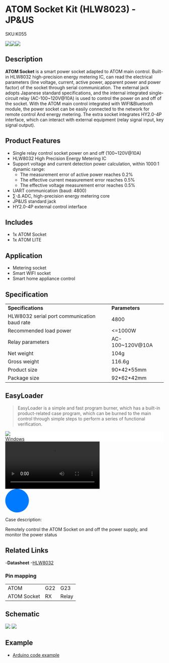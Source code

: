 # ATOM Socket Kit (HLW8023) - JP&US

<el-tag effect="plain">SKU:K055</el-tag>

<div class="product_pic"><img src="assets/img/product_pics/atom_base/atom_socket/atom_socket_01.webp"><img src="assets/img/product_pics/atom_base/atom_socket/atom_socket_02.webp"><img src="assets/img/product_pics/atom_base/atom_socket/atom_socket_03.webp"></div>

## Description

**ATOM Socket** is a smart power socket adapted to ATOM main control. Built-in HLW8032 high-precision energy metering IC, can read the electrical parameters (line voltage, current, active power, apparent power and power factor) of the socket through serial communication. The external jack adopts Japanese standard specifications, and the internal integrated single-circuit relay (AC-100~120V@10A) is used to control the power on and off of the socket. With the ATOM main control integrated with WIFI&Bluetooth module, the power socket can be easily connected to the network for remote control And energy metering. The extra socket integrates HY2.0-4P interface, which can interact with external equipment (relay signal input, key signal output).

## Product Features

- Single relay control socket power on and off (100~120V@10A)
- HLW8032 High Precision Energy Metering IC
- Support voltage and current detection power calculation, within 1000:1 dynamic range:
    - The measurement error of active power reaches 0.2%
    - The effective current measurement error reaches 0.5%
    - The effective voltage measurement error reaches 0.5%
- UART communication (baud: 4800)
- ∑-Δ ADC, high-precision energy metering core
- JP&US standard jack
- HY2.0-4P external control interface

## Includes

- 1x ATOM Socket
- 1x ATOM LITE

## Application

- Metering socket
- Smart WIFI socket
- Smart home appliance control

## Specification

<table>
   <tr style="font-weight:bold">
      <td>Specifications</td>
      <td>Parameters</td>
   </tr>
   <tr>
      <td>HLW8032 serial port communication baud rate</td>
      <td>4800</td>
   </tr>
   <tr>
      <td>Recommended load power</td>
      <td><=1000W</td>
   </tr>
   <tr>
      <td>Relay parameters</td>
      <td>AC-100~120V@10A</td>
   </tr>
   <tr>
      <td>Net weight</td>
      <td>104g</td>
   </tr>
   <tr>
      <td>Gross weight</td>
      <td>116.6g</td>
   </tr>
   <tr>
      <td>Product size</td>
      <td>90*42*55mm</td>
   </tr>
   <tr>
      <td>Package size</td>
      <td>92*62*42mm</td>
   </tr>
 </table>

## EasyLoader

>EasyLoader is a simple and fast program burner, which has a built-in product-related case program, which can be burned to the main control through simple steps to perform a series of functional verification.

<div class="easyloader-box">
    <div style="background-color:white;">
        <div><img src="https://m5stack.oss-cn-shenzhen.aliyuncs.com/image/easyloader_intro.webp"></div>
        <div class="easyloader-btn">
            <a href="https://m5stack.oss-cn-shenzhen.aliyuncs.com/EasyLoader/Windows/ATOM_BASE/EasyLoader_Atom_Socket.exe">Windows</a>
        </div>
    </div>
    <div>
        <video id="example_video" controls>
            <source src="https://m5stack.oss-cn-shenzhen.aliyuncs.com/video/Product_example_video/AtomBase/ATOM_Socket.mp4" type="video/mp4">
        </video>
        <div class="easyloader-mask">
        <a>
            <svg id="play-btn" t="1583228776634" class="icon" viewBox="0 0 1024 1024" version="1.1" xmlns="http://www.w3.org/2000/svg" p -id="4152" width="75" height="75"><path d="M512 0C229.216 0 0 229.216 0 512s229.216 512 512 512 512-229.216 512-512S794.784 0 512 0z m0 928C282. 24 928 96 741.76 96 512S282.24 96 512 96s416 186.24 416 416-186.24 416-416 416zM384 288l384 224-384 224z" p-id="4153" fill="#007aff"></path></svg></path></svg></a>
            <p>Case description:</p>
            <p>Remotely control the ATOM Socket on and off the power supply, and monitor the power status</p>
        </div>
    </div>
</div>


## Related Links

-**Datasheet**
    -[HLW8032](https://m5stack.oss-cn-shenzhen.aliyuncs.com/resource/docs/datasheet/atombase/atom_socket/DS_HLW8032_CN.pdf)

### Pin mapping

<table>
 <tr><td>ATOM</td><td>G22</td><td>G23</td></tr>
 <tr><td>ATOM Socket</td><td>RX</td><td>Relay</td></tr>
</table>

## Schematic

<img src="assets/img/product_pics/atom_base/atom_socket/atom_socket_sch_01.webp">
<img src="assets/img/product_pics/atom_base/atom_socket/atom_socket_sch_02.webp">

## Example

- [Arduino code example](https://github.com/m5stack/M5Atom/tree/master/examples/ATOM_BASE/ATOM_Socket)

<script>

   var purchase_link ='https://m5stack.com/products/atom-socket-kit-hlw8023-jp-us';

   anchor_search();
   scrollFunc();

</script>
